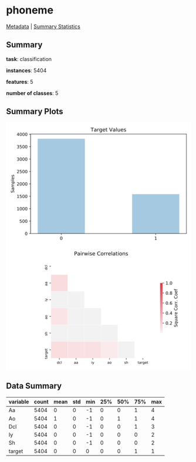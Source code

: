 # phoneme

[Metadata](metadata.yaml) | [Summary Statistics](summary_stats.csv)

## Summary

**task**: classification

**instances**: 5404

**features**: 5

**number of classes**: 5

## Summary Plots

![Labels](label.svg)
![Corr](corr.svg)

## Data Summary

|	variable	|	count	|	mean	|	std	|	min	|	25%	|	50%	|	75%	|	max|
| --- | --- | --- | --- | --- | --- | --- | --- | --- |
|	Aa	|	5404	|	0	|	0	|	-1	|	0	|	0	|	1	|	4
|	Ao	|	5404	|	1	|	0	|	-1	|	0	|	1	|	1	|	4
|	Dcl	|	5404	|	0	|	0	|	-1	|	0	|	0	|	1	|	3
|	Iy	|	5404	|	0	|	0	|	-1	|	0	|	0	|	0	|	2
|	Sh	|	5404	|	0	|	0	|	-1	|	0	|	0	|	0	|	2
|	target	|	5404	|	0	|	0	|	0	|	0	|	0	|	1	|	1
